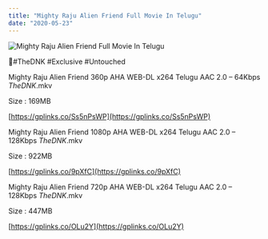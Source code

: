 ```yaml
---
title: "Mighty Raju Alien Friend Full Movie In Telugu"
date: "2020-05-23"
---
```


![Mighty Raju Alien Friend Full Movie In Telugu](https://snagfilms-a.akamaihd.net/38c1e2aa-64c1-41c3-8b5e-674247d490c8/images/2020/05/21/1590086580298_2watchaliendostonline1920x1080_16x9Images.jpg "Mighty Raju Alien Friend Full Movie In Telugu")

🌟#TheDNK #Exclusive #Untouched

Mighty Raju Alien Friend 360p AHA WEB-DL x264 Telugu AAC 2.0 – 64Kbps _TheDNK_.mkv

Size : 169MB

[https://gplinks.co/Ss5nPsWP](https://gplinks.co/Ss5nPsWP)

Mighty Raju Alien Friend 1080p AHA WEB-DL x264 Telugu AAC 2.0 – 128Kbps _TheDNK_.mkv

Size : 922MB

[https://gplinks.co/9pXfC](https://gplinks.co/9pXfC)

Mighty Raju Alien Friend 720p AHA WEB-DL x264 Telugu AAC 2.0 – 128Kbps _TheDNK_.mkv

Size : 447MB

[https://gplinks.co/OLu2Y](https://gplinks.co/OLu2Y)
